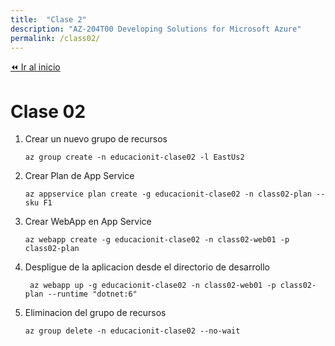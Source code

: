 ```yaml
---
title:  "Clase 2"
description: "AZ-204T00 Developing Solutions for Microsoft Azure"
permalink: /class02/
---
```


[⏪ Ir al inicio](index.md)

# Clase 02

1. Crear un nuevo grupo de recursos
    ```pwsh
    az group create -n educacionit-clase02 -l EastUs2
    ```
2. Crear Plan de App Service
    ```pwsh
    az appservice plan create -g educacionit-clase02 -n class02-plan --sku F1
    ```
3. Crear WebApp en App Service
    ```pwsh
    az webapp create -g educacionit-clase02 -n class02-web01 -p class02-plan
    ```
4. Despligue de la aplicacion desde el directorio de desarrollo
    ```pwsh
     az webapp up -g educacionit-clase02 -n class02-web01 -p class02-plan --runtime "dotnet:6"
    ```
5. Eliminacion del grupo de recursos
    ```pwsh
    az group delete -n educacionit-clase02 --no-wait
    ```